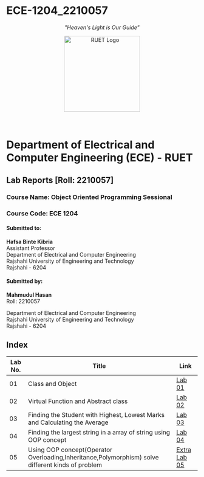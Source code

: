 # ECE-1204_2210057
<p align="center"><em>"Heaven's Light is Our Guide"</em></p>
<p align="center">
  <img src="https://saif1024bd.wordpress.com/wp-content/uploads/2011/06/ruet-monogram-1545x1850.png?w=250" alt="RUET Logo" height="200">
</p><br>


  # Department of Electrical and Computer Engineering (ECE) - RUET
## Lab Reports [Roll: 2210057]
### Course Name: Object Oriented Programming Sessional
### Course Code: ECE 1204

#### Submitted to:
**Hafsa Binte Kibria**  
Assistant Professor  
Department of Electrical and Computer Engineering  
Rajshahi University of Engineering and Technology  
Rajshahi - 6204   

#### Submitted by:
**Mahmudul Hasan**  
Roll: 2210057 

Department of Electrical and Computer Engineering  
Rajshahi University of Engineering and Technology  
Rajshahi - 6204  

## Index

| Lab No. | Title |  Link   |
|---------|--------| ------- |
| 01      | Class and Object | [Lab 01](https://github.com/Hasan3301-cyber/ECE-1204_2210057/tree/main/Lab%2001) |
| 02      | Virtual Function and Abstract class | [Lab 02](https://github.com/Hasan3301-cyber/ECE-1204_2210057/tree/main/Lab%2002) |
| 03      | Finding the Student with Highest, Lowest Marks and Calculating the Average | [Lab 03](https://github.com/Hasan3301-cyber/ECE-1204_2210057/tree/main/Lab%2003) |
| 04      | Finding the largest string in a array of string using OOP concept | [Lab 04](https://github.com/Hasan3301-cyber/ECE-1204_2210057/blob/main/Lab%2004/README.md) |
| 05      | Using OOP concept(Operator Overloading,Inheritance,Polymorphism) solve different kinds of problem | [ Extra Lab 05](https://github.com/Hasan3301-cyber/ECE-1204_2210057/blob/main/Extra%20Lab%2001/README.md) |




